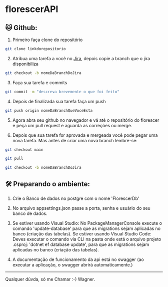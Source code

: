 # florescerAPI

## 🐱 Github:

1. Primeiro faça clone do repositório

```bash
git clone linkdorepositorio
```

2. Atribua uma tarefa a você no [Jira](https://florescer.atlassian.net/jira/software/projects/FLC/boards/1), depois copie a branch que o jira disponibiliza

```bash
git checkout -b nomeDaBranchDoJira
```

3. Faça sua tarefa e commits

```bash
git commit -m "descreva brevemente o que foi feito"
```

4. Depois de finalizada sua tarefa faça um push

```bash
git push origin nomeDaBranchQueVoceEsta
```

5.  Agora abra seu github no navegador e vá até o repositório do florescer e peça um pull request e aguarda as correções ou merge.

6.  Depois que sua tarefa for aprovada e mergeada você pode pegar uma nova tarefa. Mas antes de criar uma nova branch lembre-se:

```bash
git checkout main

git pull

git checkout -b nomeDaBranchDoJira
```

## 🛠️ Preparando o ambiente:

1. Crie o Banco de dados no postgre com o nome 'FlorescerDb'

2. No arquivo appsettings.json passe a porta, senha e usuário do seu banco de dados.

3. Se estiver usando Visual Studio: No PackageManagerConsole execute o comando 'update-database' para que as migrations sejam aplicadas no banco (criação das tabelas). 
   Se estiver usando Visual Studio Code: Deves executar o comando via CLI na pasta onde está o arquivo projeto .csproj: 'dotnet ef database update', para que as migrations sejam aplicadas no banco (criação das tabelas).

4. A documentação de funcionamento da api está no swagger (ao executar a aplicação, o swagger abrirá automaticamente.)

----------------------------------------------
Qualquer dúvda, só me Chamar :-)
Wagner.

